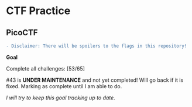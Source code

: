 # CTF Practice

## PicoCTF

``` diff
- Disclaimer: There will be spoilers to the flags in this repository!
```

**Goal**

Complete all challenges: [53/65]

#43 is **UNDER MAINTENANCE** and not yet completed! Will go back if it is fixed. Marking as complete until I am able to do.

*I will try to keep this goal tracking up to date.*

